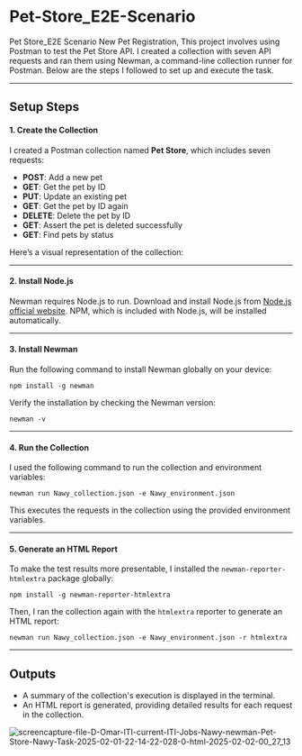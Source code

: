 # Pet-Store_E2E-Scenario
Pet Store_E2E Scenario New Pet Registration,
This project involves using Postman to test the Pet Store API. I created a collection with seven API requests and ran them using Newman, a command-line collection runner for Postman. Below are the steps I followed to set up and execute the task.

------

## Setup Steps

#### 1. **Create the Collection**

I created a Postman collection named **Pet Store**, which includes seven requests:

- **POST**: Add a new pet
- **GET**: Get the pet by ID
- **PUT**: Update an existing pet
- **GET**: Get the pet by ID again
- **DELETE**: Delete the pet by ID
- **GET**: Assert the pet is deleted successfully
- **GET**: Find pets by status

Here’s a visual representation of the collection:





------

#### 2. **Install Node.js**

Newman requires Node.js to run.
Download and install Node.js from [Node.js official website](https://nodejs.org/). NPM, which is included with Node.js, will be installed automatically.

------

#### 3. **Install Newman**

Run the following command to install Newman globally on your device:

```
npm install -g newman
```

Verify the installation by checking the Newman version:

```
newman -v
```

------

#### 4. **Run the Collection**

I used the following command to run the collection and environment variables:

```
newman run Nawy_collection.json -e Nawy_environment.json
```

This executes the requests in the collection using the provided environment variables.

------

#### 5. **Generate an HTML Report**

To make the test results more presentable, I installed the `newman-reporter-htmlextra` package globally:

```
npm install -g newman-reporter-htmlextra
```

Then, I ran the collection again with the `htmlextra` reporter to generate an HTML report:

```
newman run Nawy_collection.json -e Nawy_environment.json -r htmlextra
```

------

## Outputs

- A summary of the collection's execution is displayed in the terminal.
- An HTML report is generated, providing detailed results for each request in the collection.











![screencapture-file-D-Omar-ITI-current-ITI-Jobs-Nawy-newman-Pet-Store-Nawy-Task-2025-02-01-22-14-22-028-0-html-2025-02-02-00_27_13](https://github.com/user-attachments/assets/60ca5f61-5a83-49ef-a6af-08b95d771c07)
